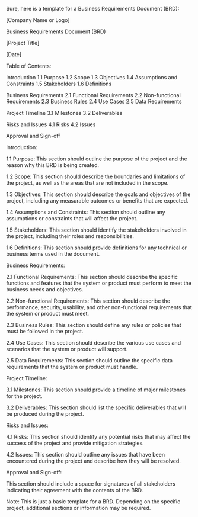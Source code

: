 Sure, here is a template for a Business Requirements Document (BRD):

[Company Name or Logo]

Business Requirements Document (BRD)

[Project Title]

[Date]

Table of Contents:

Introduction 
1.1 Purpose 
1.2 Scope 
1.3 Objectives 
1.4 Assumptions and Constraints 
1.5 Stakeholders 
1.6 Definitions

Business Requirements 
2.1 Functional Requirements 
2.2 Non-functional Requirements 
2.3 Business Rules 
2.4 Use Cases 
2.5 Data Requirements

Project Timeline 
3.1 Milestones 
3.2 Deliverables

Risks and Issues 
4.1 Risks 
4.2 Issues

Approval and Sign-off

Introduction:

1.1 Purpose: This section should outline the purpose of the project and the reason why this BRD is being created.

1.2 Scope: This section should describe the boundaries and limitations of the project, as well as the areas that are not included in the scope.

1.3 Objectives: This section should describe the goals and objectives of the project, including any measurable outcomes or benefits that are expected.

1.4 Assumptions and Constraints: This section should outline any assumptions or constraints that will affect the project.

1.5 Stakeholders: This section should identify the stakeholders involved in the project, including their roles and responsibilities.

1.6 Definitions: This section should provide definitions for any technical or business terms used in the document.

Business Requirements:

2.1 Functional Requirements: This section should describe the specific functions and features that the system or product must perform to meet the business needs and objectives.

2.2 Non-functional Requirements: This section should describe the performance, security, usability, and other non-functional requirements that the system or product must meet.

2.3 Business Rules: This section should define any rules or policies that must be followed in the project.

2.4 Use Cases: This section should describe the various use cases and scenarios that the system or product will support.

2.5 Data Requirements: This section should outline the specific data requirements that the system or product must handle.

Project Timeline:

3.1 Milestones: This section should provide a timeline of major milestones for the project.

3.2 Deliverables: This section should list the specific deliverables that will be produced during the project.

Risks and Issues:

4.1 Risks: This section should identify any potential risks that may affect the success of the project and provide mitigation strategies.

4.2 Issues: This section should outline any issues that have been encountered during the project and describe how they will be resolved.

Approval and Sign-off:

This section should include a space for signatures of all stakeholders indicating their agreement with the contents of the BRD.

Note: This is just a basic template for a BRD. Depending on the specific project, additional sections or information may be required.